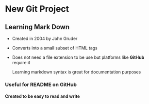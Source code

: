 # New Git Project
## Learning Mark Down
+ Created in 2004 by John Gruder
+ Converts into a small subset of HTML tags
+ Does not need a file extension to be use but platforms like **GitHub** require it

  Learning markdown syntax is great for documentation purposes
### Useful for README on GitHub
#### Created to be easy to read and write
